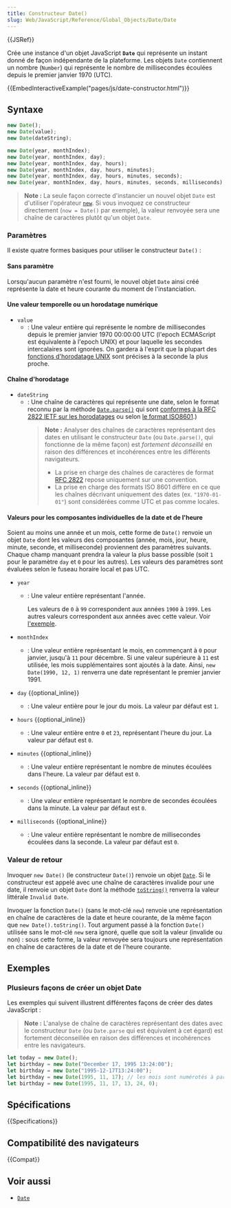 ```yaml
---
title: Constructeur Date()
slug: Web/JavaScript/Reference/Global_Objects/Date/Date
---
```


{{JSRef}}

Crée une instance d'un objet JavaScript **`Date`** qui représente un instant donné de façon indépendante de la plateforme. Les objets `Date` contiennent un nombre (`Number`) qui représente le nombre de millisecondes écoulées depuis le premier janvier 1970 (UTC).

{{EmbedInteractiveExample("pages/js/date-constructor.html")}}

## Syntaxe

```js
new Date();
new Date(value);
new Date(dateString);

new Date(year, monthIndex);
new Date(year, monthIndex, day);
new Date(year, monthIndex, day, hours);
new Date(year, monthIndex, day, hours, minutes);
new Date(year, monthIndex, day, hours, minutes, seconds);
new Date(year, monthIndex, day, hours, minutes, seconds, milliseconds);
```

> **Note :** La seule façon correcte d'instancier un nouvel objet `Date` est d'utiliser l'opérateur [`new`](/fr/docs/Web/JavaScript/Reference/Operators/new). Si vous invoquez ce constructeur directement (`now = Date()` par exemple), la valeur renvoyée sera une chaîne de caractères plutôt qu'un objet `Date`.

### Paramètres

Il existe quatre formes basiques pour utiliser le constructeur `Date()`&nbsp;:

#### Sans paramètre

Lorsqu'aucun paramètre n'est fourni, le nouvel objet `Date` ainsi créé représente la date et heure courante du moment de l'instanciation.

#### Une valeur temporelle ou un horodatage numérique

- `value`
  - : Une valeur entière qui représente le nombre de millisecondes depuis le premier janvier 1970 00:00:00 UTC (l'epoch ECMAScript est équivalente à l'epoch UNIX) et pour laquelle les secondes intercalaires sont ignorées. On gardera à l'esprit que la plupart des [fonctions d'horodatage UNIX](https://pubs.opengroup.org/onlinepubs/9699919799/basedefs/V1_chap04.html#tag_04_16) sont précises à la seconde la plus proche.

#### Chaîne d'horodatage

- `dateString`
  - : Une chaîne de caractères qui représente une date, selon le format reconnu par la méthode [`Date.parse()`](/fr/docs/Web/JavaScript/Reference/Global_Objects/Date/parse) qui sont [conformes à la RFC 2822 IETF sur les horodatages](https://datatracker.ietf.org/doc/html/rfc2822#page-14) ou selon [le format ISO8601](https://www.ecma-international.org/ecma-262/11.0/#sec-date.parse).)
    > **Note :** Analyser des chaînes de caractères représentant des dates en utilisant le constructeur `Date` (ou `Date.parse()`, qui fonctionne de la même façon) est _fortement déconseillé_ en raison des différences et incohérences entre les différents navigateurs.
    >
    > - La prise en charge des chaînes de caractères de format [RFC 2822](https://datatracker.ietf.org/doc/html/rfc2822) repose uniquement sur une convention.
    > - La prise en charge des formats ISO 8601 diffère en ce que les chaînes décrivant uniquement des dates (ex. `"1970-01-01"`) sont considérées comme UTC et pas comme locales.

#### Valeurs pour les composantes individuelles de la date et de l'heure

Soient au moins une année et un mois, cette forme de `Date()` renvoie un objet `Date` dont les valeurs des composantes (année, mois, jour, heure, minute, seconde, et milliseconde) proviennent des paramètres suivants. Chaque champ manquant prendra la valeur la plus basse possible (soit `1` pour le paramètre `day` et `0` pour les autres). Les valeurs des paramètres sont évaluées selon le fuseau horaire local et pas UTC.

- `year`

  - : Une valeur entière représentant l'année.

    Les valeurs de `0` à `99` correspondent aux années `1900` à `1999`. Les autres valeurs correspondent aux années avec cette valeur. Voir [l'exemple](/fr/docs/Web/JavaScript/Reference/Global_Objects/Date#les_années_sur_deux_chiffres_correspondent_à_la_période_1900_–_1999).

- `monthIndex`
  - : Une valeur entière représentant le mois, en commençant à `0` pour janvier, jusqu'à `11` pour décembre. Si une valeur supérieure à `11` est utilisée, les mois supplémentaires sont ajoutés à la date. Ainsi, `new Date(1990, 12, 1)` renverra une date représentant le premier janvier 1991.
- `day` {{optional_inline}}
  - : Une valeur entière pour le jour du mois. La valeur par défaut est `1`.
- `hours` {{optional_inline}}
  - : Une valeur entière entre `0` et `23`, représentant l'heure du jour. La valeur par défaut est `0`.
- `minutes` {{optional_inline}}
  - : Une valeur entière représentant le nombre de minutes écoulées dans l'heure. La valeur par défaut est `0`.
- `seconds` {{optional_inline}}
  - : Une valeur entière représentant le nombre de secondes écoulées dans la minute. La valeur par défaut est `0`.
- `milliseconds` {{optional_inline}}
  - : Une valeur entière représentant le nombre de millisecondes écoulées dans la seconde. La valeur par défaut est `0`.

### Valeur de retour

Invoquer `new Date()` (le constructeur `Date()`) renvoie un objet [`Date`](/fr/docs/Web/JavaScript/Reference/Global_Objects/Date). Si le constructeur est appelé avec une chaîne de caractères invalide pour une date, il renvoie un objet `Date` dont la méthode [`toString()`](/fr/docs/Web/JavaScript/Reference/Global_Objects/Date/toString) renverra la valeur littérale `Invalid Date`.

Invoquer la fonction `Date()` (sans le mot-clé `new`) renvoie une représentation en chaîne de caractères de la date et heure courante, de la même façon que `new Date().toString()`. Tout argument passé à la fonction `Date()` utilisée sans le mot-clé `new` sera ignoré, quelle que soit la valeur (invalide ou non) : sous cette forme, la valeur renvoyée sera toujours une représentation en chaîne de caractères de la date et de l'heure courante.

## Exemples

### Plusieurs façons de créer un objet Date

Les exemples qui suivent illustrent différentes façons de créer des dates JavaScript :

> **Note :** L'analyse de chaîne de caractères représentant des dates avec le constructeur `Date` (ou `Date.parse` qui est équivalent à cet égard) est fortement déconseillée en raison des différences et incohérences entre les navigateurs.

```js
let today = new Date();
let birthday = new Date("December 17, 1995 13:24:00");
let birthday = new Date("1995-12-17T13:24:00");
let birthday = new Date(1995, 11, 17); // les mois sont numérotés à partir de 0
let birthday = new Date(1995, 11, 17, 13, 24, 0);
```

## Spécifications

{{Specifications}}

## Compatibilité des navigateurs

{{Compat}}

## Voir aussi

- [`Date`](/fr/docs/Web/JavaScript/Reference/Global_Objects/Date)
